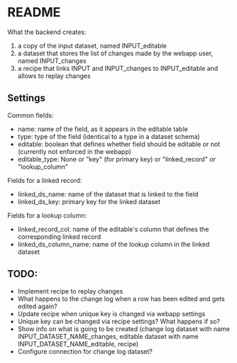 # README

What the backend creates:

1. a copy of the input dataset, named INPUT_editable
2. a dataset that stores the list of changes made by the webapp user, named INPUT_changes
3. a recipe that links INPUT and INPUT_changes to INPUT_editable and allows to replay changes


## Settings

Common fields:

* name: name of the field, as it appears in the editable table
* type: type of the field (identical to a type in a dataset schema)
* editable: boolean that defines whether field should be editable or not (currently not enforced in the webapp)
* editable_type: None or "key" (for primary key) or "linked_record" or "lookup_column"

Fields for a linked record:

* linked_ds_name: name of the dataset that is linked to the field
* linked_ds_key: primary key for the linked dataset

Fields for a lookup column:

* linked_record_col: name of the editable's column that defines the corresponding linked record
* linked_ds_column_name: name of the lookup column in the linked dataset

## TODO:

* Implement recipe to replay changes
* What happens to the change log when a row has been edited and gets edited again?
* Update recipe when unique key is changed via webapp settings
* Unique key can be changed via recipe settings? What happens if so?
* Show info on what is going to be created (change log dataset with name INPUT_DATASET_NAME_changes, editable dataset with name INPUT_DATASET_NAME_editable, recipe)
* Configure connection for change log dataset?
